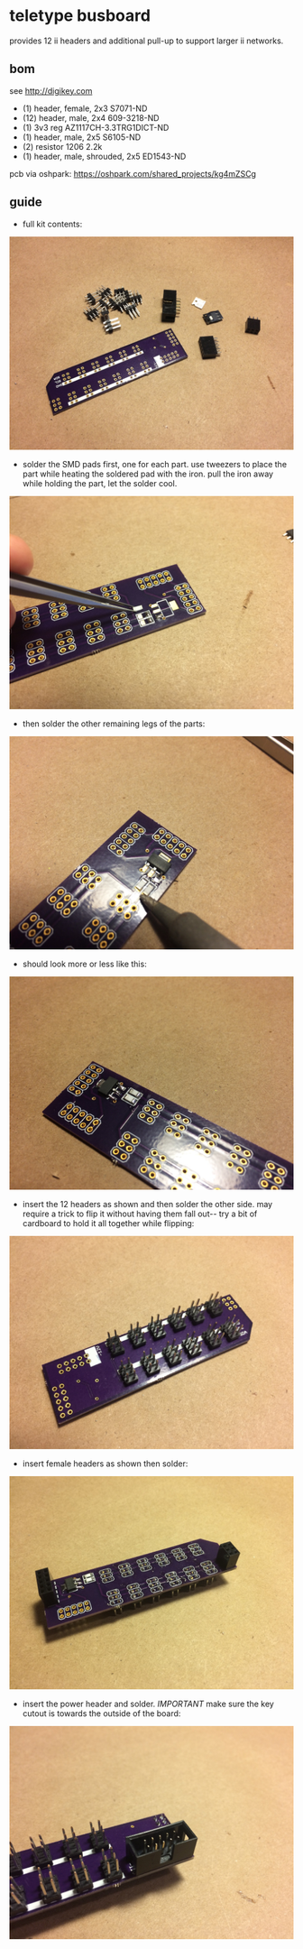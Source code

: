 # teletype busboard

provides 12 ii headers and additional pull-up to support larger ii networks.

## bom

see http://digikey.com

* (1) header, female, 2x3 S7071-ND
* (12) header, male, 2x4 609-3218-ND 
* (1) 3v3 reg AZ1117CH-3.3TRG1DICT-ND
* (1) header, male, 2x5 S6105-ND 
* (2) resistor 1206 2.2k
* (1) header, male, shrouded, 2x5 ED1543-ND 

pcb via oshpark: https://oshpark.com/shared_projects/kg4mZSCg 

## guide

* full kit contents:

![](tt-bus-01.JPG)

* solder the SMD pads first, one for each part. use tweezers to place the part while heating the soldered pad with the iron. pull the iron away while holding the part, let the solder cool.

![](tt-bus-02.JPG)

* then solder the other remaining legs of the parts:

![](tt-bus-03.JPG)

* should look more or less like this:

![](tt-bus-04.JPG)

* insert the 12 headers as shown and then solder the other side. may require a trick to flip it without having them fall out-- try a bit of cardboard to hold it all together while flipping:

![](tt-bus-05.JPG) 

* insert female headers as shown then solder:

![](tt-bus-06.JPG)

* insert the power header and solder. *IMPORTANT* make sure the key cutout is towards the outside of the board:

![](tt-bus-07.JPG)

